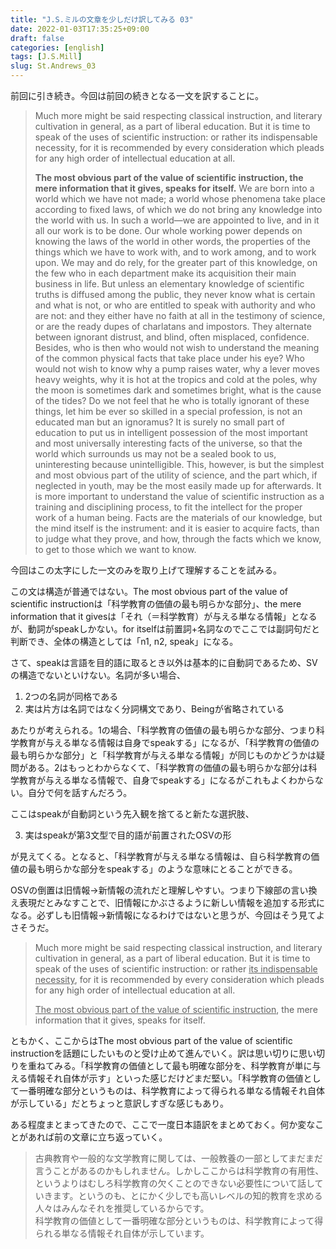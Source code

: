 ```yaml
---
title: "J.S.ミルの文章を少しだけ訳してみる 03"
date: 2022-01-03T17:35:25+09:00
draft: false
categories: [english]
tags: [J.S.Mill]
slug: St.Andrews_03
---
```

前回に引き続き。今回は前回の続きとなる一文を訳することに。

> Much more might be said respecting classical instruction, and literary cultivation in general, as a part of liberal education. But it is time to speak of the uses of scientific instruction: or rather its indispensable necessity, for it is recommended by every consideration which pleads for any high order of intellectual education at all.  
>   
> **The most obvious part of the value of scientific instruction, the mere information that it gives, speaks for itself.** We are born into a world which we have not made; a world whose phenomena take place according to fixed laws, of which we do not bring any knowledge into the world with us. In such a world—we are appointed to live, and in it all our work is to be done. Our whole working power depends on knowing the laws of the world in other words, the properties of the things which we have to work with, and to work among, and to work upon. We may and do rely, for the greater part of this knowledge, on the few who in each department make its acquisition their main business in life. But unless an elementary knowledge of scientific truths is diffused among the public, they never know what is certain and what is not, or who are entitled to speak with authority and who are not: and they either have no faith at all in the testimony of science, or are the ready dupes of charlatans and impostors. They alternate between ignorant distrust, and blind, often misplaced, confidence. Besides, who is then who would not wish to understand the meaning of the common physical facts that take place under his eye? Who would not wish to know why a pump raises water, why a lever moves heavy weights, why it is hot at the tropics and cold at the poles, why the moon is sometimes dark and sometimes bright, what is the cause of the tides? Do we not feel that he who is totally ignorant of these things, let him be ever so skilled in a special profession, is not an educated man but an ignoramus? It is surely no small part of education to put us in intelligent possession of the most important and most universally interesting facts of the universe, so that the world which surrounds us may not be a sealed book to us, uninteresting because unintelligible. This, however, is but the simplest and most obvious part of the utility of science, and the part which, if neglected in youth, may be the most easily made up for afterwards. It is more important to understand the value of scientific instruction as a training and disciplining process, to fit the intellect for the proper work of a human being. Facts are the materials of our knowledge, but the mind itself is the instrument: and it is easier to acquire facts, than to judge what they prove, and how, through the facts which we know, to get to those which we want to know.

今回はこの太字にした一文のみを取り上げて理解することを試みる。

この文は構造が普通ではない。The most obvious part of the value of scientific instructionは「科学教育の価値の最も明らかな部分」、the mere information that it givesは「それ（＝科学教育）が与える単なる情報」となるが、動詞がspeakしかない。for itselfは前置詞+名詞なのでここでは副詞句だと判断でき、全体の構造としては「n1, n2, speak」になる。

さて、speakは言語を目的語に取るとき以外は基本的に自動詞であるため、SVの構造でないといけない。名詞が多い場合、

1. 2つの名詞が同格である
2. 実は片方は名詞ではなく分詞構文であり、Beingが省略されている

あたりが考えられる。1の場合、「科学教育の価値の最も明らかな部分、つまり科学教育が与える単なる情報は自身でspeakする」になるが、「科学教育の価値の最も明らかな部分」と「科学教育が与える単なる情報」が同じものかどうかは疑問がある。2はもっとわからなくて、「科学教育の価値の最も明らかな部分は科学教育が与える単なる情報で、自身でspeakする」になるがこれもよくわからない。自分で何を話すんだろう。

ここはspeakが自動詞という先入観を捨てると新たな選択肢、

3. 実はspeakが第3文型で目的語が前置されたOSVの形

が見えてくる。となると、「科学教育が与える単なる情報は、自ら科学教育の価値の最も明らかな部分をspeakする」のような意味にとることができる。

OSVの倒置は旧情報→新情報の流れだと理解しやすい。つまり下線部の言い換え表現だとみなすことで、旧情報にかぶさるように新しい情報を追加する形式になる。必ずしも旧情報→新情報になるわけではないと思うが、今回はそう見てよさそうだ。

> Much more might be said respecting classical instruction, and literary cultivation in general, as a part of liberal education. But it is time to speak of the uses of scientific instruction: or rather <u>its indispensable necessity</u>, for it is recommended by every consideration which pleads for any high order of intellectual education at all.  
>   
> <u>The most obvious part of the value of scientific instruction</u>, the mere information that it gives, speaks for itself.

ともかく、ここからはThe most obvious part of the value of scientific instructionを話題にしたいものと受け止めて進んでいく。訳は思い切りに思い切りを重ねてみる。「科学教育の価値として最も明確な部分を、科学教育が単に与える情報それ自体が示す」といった感じだけどまだ堅い。「科学教育の価値として一番明確な部分というものは、科学教育によって得られる単なる情報それ自体が示している」だとちょっと意訳しすぎな感じもあり。

ある程度まとまってきたので、ここで一度日本語訳をまとめておく。何か変なことがあれば前の文章に立ち返っていく。

> 古典教育や一般的な文学教育に関しては、一般教養の一部としてまだまだ言うことがあるのかもしれません。しかしここからは科学教育の有用性、というよりはむしろ科学教育の欠くことのできない必要性について話していきます。というのも、とにかく少しでも高いレベルの知的教育を求める人々はみんなそれを推奨しているからです。  
> 科学教育の価値として一番明確な部分というものは、科学教育によって得られる単なる情報それ自体が示しています。